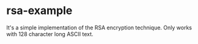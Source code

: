 # rsa-example
It's a simple implementation of the RSA encryption technique. Only works with 128 character long ASCII text.
